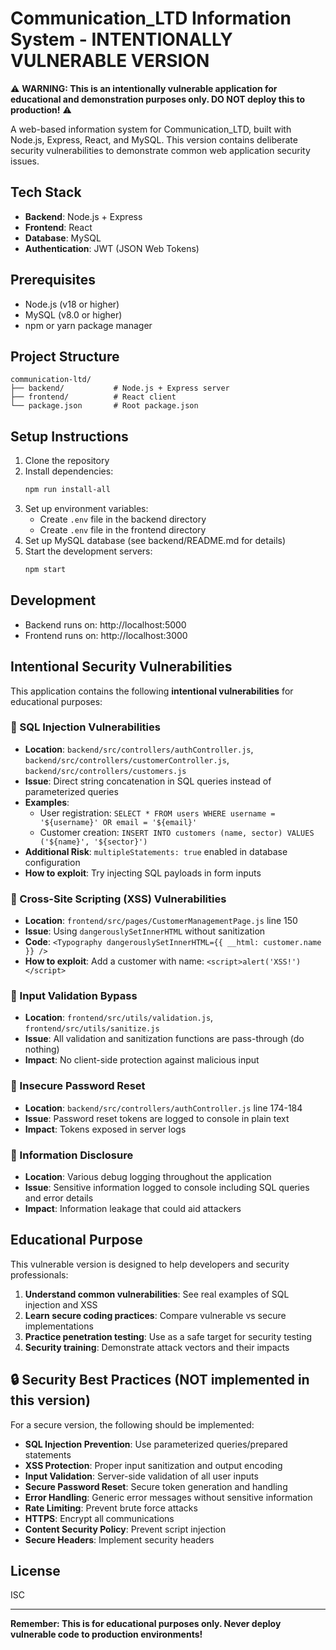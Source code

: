 # Communication_LTD Information System - **INTENTIONALLY VULNERABLE VERSION**

⚠️ **WARNING: This is an intentionally vulnerable application for educational and demonstration purposes only. DO NOT deploy this to production!** ⚠️

A web-based information system for Communication_LTD, built with Node.js, Express, React, and MySQL. This version contains deliberate security vulnerabilities to demonstrate common web application security issues.

## Tech Stack

- **Backend**: Node.js + Express
- **Frontend**: React
- **Database**: MySQL
- **Authentication**: JWT (JSON Web Tokens)

## Prerequisites

- Node.js (v18 or higher)
- MySQL (v8.0 or higher)
- npm or yarn package manager

## Project Structure

```
communication-ltd/
├── backend/           # Node.js + Express server
├── frontend/          # React client
└── package.json       # Root package.json
```

## Setup Instructions

1. Clone the repository
2. Install dependencies:
   ```bash
   npm run install-all
   ```
3. Set up environment variables:
   - Create `.env` file in the backend directory
   - Create `.env` file in the frontend directory
4. Set up MySQL database (see backend/README.md for details)
5. Start the development servers:
   ```bash
   npm start
   ```

## Development

- Backend runs on: http://localhost:5000
- Frontend runs on: http://localhost:3000

## Intentional Security Vulnerabilities

This application contains the following **intentional vulnerabilities** for educational purposes:

### 🚨 SQL Injection Vulnerabilities
- **Location**: `backend/src/controllers/authController.js`, `backend/src/controllers/customerController.js`, `backend/src/controllers/customers.js`
- **Issue**: Direct string concatenation in SQL queries instead of parameterized queries
- **Examples**:
  - User registration: `SELECT * FROM users WHERE username = '${username}' OR email = '${email}'`
  - Customer creation: `INSERT INTO customers (name, sector) VALUES ('${name}', '${sector}')`
- **Additional Risk**: `multipleStatements: true` enabled in database configuration
- **How to exploit**: Try injecting SQL payloads in form inputs

### 🚨 Cross-Site Scripting (XSS) Vulnerabilities
- **Location**: `frontend/src/pages/CustomerManagementPage.js` line 150
- **Issue**: Using `dangerouslySetInnerHTML` without sanitization
- **Code**: `<Typography dangerouslySetInnerHTML={{ __html: customer.name }} />`
- **How to exploit**: Add a customer with name: `<script>alert('XSS!')</script>`

### 🚨 Input Validation Bypass
- **Location**: `frontend/src/utils/validation.js`, `frontend/src/utils/sanitize.js`
- **Issue**: All validation and sanitization functions are pass-through (do nothing)
- **Impact**: No client-side protection against malicious input

### 🚨 Insecure Password Reset
- **Location**: `backend/src/controllers/authController.js` line 174-184
- **Issue**: Password reset tokens are logged to console in plain text
- **Impact**: Tokens exposed in server logs

### 🚨 Information Disclosure
- **Location**: Various debug logging throughout the application
- **Issue**: Sensitive information logged to console including SQL queries and error details
- **Impact**: Information leakage that could aid attackers

## Educational Purpose

This vulnerable version is designed to help developers and security professionals:

1. **Understand common vulnerabilities**: See real examples of SQL injection and XSS
2. **Learn secure coding practices**: Compare vulnerable vs secure implementations
3. **Practice penetration testing**: Use as a safe target for security testing
4. **Security training**: Demonstrate attack vectors and their impacts

## 🔒 Security Best Practices (NOT implemented in this version)

For a secure version, the following should be implemented:

- **SQL Injection Prevention**: Use parameterized queries/prepared statements
- **XSS Protection**: Proper input sanitization and output encoding
- **Input Validation**: Server-side validation of all user inputs
- **Secure Password Reset**: Secure token generation and handling
- **Error Handling**: Generic error messages without sensitive information
- **Rate Limiting**: Prevent brute force attacks
- **HTTPS**: Encrypt all communications
- **Content Security Policy**: Prevent script injection
- **Secure Headers**: Implement security headers

## License

ISC

---

**Remember: This is for educational purposes only. Never deploy vulnerable code to production environments!**
